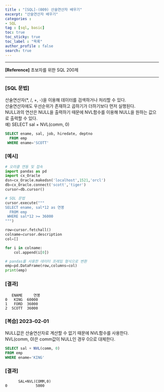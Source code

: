 ```yaml
---
title : "[SQL]-(009) 산술연산자 배우기"
excerpt: "산술연산자 배우기"
categories :
- SQL
tag : [sql, basic]
toc: true
toc_sticky: true
toc_label : "목록"
author_profile : false
search: true
---
```


---
**[Reference]** 초보자를 위한 SQL 200제

---
### [SQL 문법]
산술연산자(*, /, +, -)을 이용해 데이터를 검색하거나 처리할 수 있다.  
산술연산자에도 우선순위가 존재하고 곱하기가 더하기보다 먼저 실행된다.  
NULL과의 연산은 NULL을 출력하기 때문에 NVL함수를 이용해 NULL을 원하는 값으로 출력할 수 있다.  
예) SELECT sal + NVL(comm, 0)

```sql
SELECT ename, sal, job, hiredate, deptno
  FROM emp
 WHERE ename='SCOTT'
```
### [예시]
```python
# 오라클 연동 및 접속
import pandas as pd
import cx_Oracle
dsn=cx_Oracle.makedsn('localhost',1521,'orcl')
db=cx_Oracle.connect('scott','tiger')
cursor=db.cursor()

# SQL 문법
cursor.execute("""
SELECT ename, sal*12 as 연봉
  FROM emp
 WHERE sal*12 >= 36000
""")

row=cursor.fetchall()
colname=cursor.description
col=[]

for i in colname:
    col.append(i[0])

# pandas를 사용한 데이터 프레임 형식으로 변환
emp=pd.DataFrame(row,columns=col)
print(emp)
```
### [결과]

       ENAME     연봉
    0   KING  60000
    1   FORD  36000
    2  SCOTT  36000

### [복습] 2023-02-01
NULL값은 산술연산자로 계산할 수 없기 때문에 NVL함수를 사용한다.  
NVL(comm, 0)은 comm값이 NULL인 경우 0으로 대체한다. 

```sql
SELECT sal + NVL(comm, 0)
FROM emp
WHERE ename='KING'
```

### [결과]
          SAL+NVL(COMM,0)
    0             5000